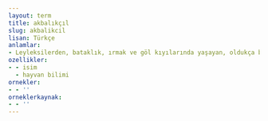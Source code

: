 ```yaml
---
layout: term
title: akbalıkçıl
slug: akbalikcil
lisan: Türkçe
anlamlar:
- Leyleksilerden, bataklık, ırmak ve göl kıyılarında yaşayan, oldukça büyük, ak renkli bir tür kuş (Egretta alba)
ozellikler:
- - isim
  - hayvan bilimi
ornekler:
- - ''
orneklerkaynak:
- - ''
---
```

